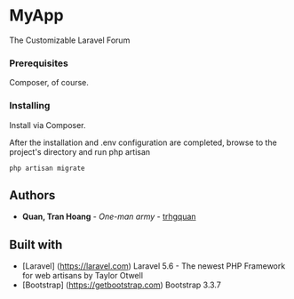# MyApp
The Customizable Laravel Forum

### Prerequisites
Composer, of course.

### Installing
Install via Composer.

After the installation and .env configuration are completed, browse to the project's directory and run php artisan
```
php artisan migrate
```  

## Authors
* **Quan, Tran Hoang** - *One-man army* - [trhgquan](https://github.com/trhgquan)

## Built with
* [Laravel] (https://laravel.com) Laravel 5.6 - The newest PHP Framework for web artisans by Taylor Otwell
* [Bootstrap] (https://getbootstrap.com) Bootstrap 3.3.7
